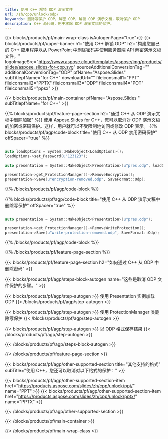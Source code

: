 ```yaml
---
title: 使用 C++ 解锁 ODP 演示文件
url: /zh/cpp/unlock/odp/
keywords: 删除写保护 ODP，解密 ODP，解锁 ODP 演示文稿，取消保护 ODP
description: C++ 源代码，用于移除 ODP 演示文稿的保护。
---
```


{{< blocks/products/pf/main-wrap-class isAutogenPage="true">}}
{{< blocks/products/pf/upper-banner h1="使用 C++ 解锁 ODP" h2="构建您自己的 C++ 应用程序以从 PowerPoint 中删除密码并使用服务器端 API 解密演示文稿文件。" logoImageSrc="https://www.aspose.cloud/templates/aspose/img/products/slides/aspose_slides-for-cpp.svg" sourceAdditionalConversionTag="" additionalConversionTag="ODP" pfName="Aspose.Slides" subTitlepfName="for C++" downloadUrl="" fileiconsmall1="PPT" fileiconsmall2="PPTX" fileiconsmall3="ODP" fileiconsmall4="POT" fileiconsmall5="ppsx" >}}

{{< blocks/products/pf/main-container pfName="Aspose.Slides " subTitlepfName="for C++" >}}

{{% blocks/products/pf/feature-page-section  h2="通过 C++ 从 ODP 演示文稿中删除加密" %}}
使用 Aspose.Slides for C++，您可以取消对 ODP 演示文稿的加密或密码保护。这样，用户就可以不受限制地访问或修改 ODP 表示。
{{% blocks/products/pf/agp/code-block title="使用 C++ 从 ODP 禁用密码保护" offSpacer="true" %}}

```cpp

auto loadOptions = System::MakeObject<LoadOptions>();
loadOptions->set_Password(u"123123");
    
auto presentation = System::MakeObject<Presentation>(u"pres.odp", loadOptions);

presentation->get_ProtectionManager()->RemoveEncryption();
presentation->Save(u"encryption-removed.odp", SaveFormat::Odp);
```

{{% /blocks/products/pf/agp/code-block %}}

{{% blocks/products/pf/agp/code-block title="使用 C++ 从 ODP 演示文稿中删除写保护" offSpacer="true" %}}

```cpp

auto presentation = System::MakeObject<Presentation>(u"pres.odp");

presentation->get_ProtectionManager()->RemoveWriteProtection();
presentation->Save(u"write-protection-removed.odp", SaveFormat::Odp);
```

{{% /blocks/products/pf/agp/code-block %}}

{{% /blocks/products/pf/feature-page-section %}}

{{< blocks/products/pf/feature-page-section  h2="如何通过 C++ 从 ODP 中删除密码" >}}

{{< blocks/products/pf/agp/steps-block-autogen name="这些是取消 ODP 文件保护的步骤。" >}}

{{< blocks/products/pf/agp/step-autogen >}}
使用 Presentation 实例加载 ODP
{{< /blocks/products/pf/agp/step-autogen >}}

{{< blocks/products/pf/agp/step-autogen >}}
使用 ProtectionManager 类删除写保护
{{< /blocks/products/pf/agp/step-autogen >}}

{{< blocks/products/pf/agp/step-autogen >}}
以 ODP 格式保存结果
{{< /blocks/products/pf/agp/step-autogen >}}

{{< /blocks/products/pf/agp/steps-block-autogen >}}

{{< /blocks/products/pf/feature-page-section >}}

{{< blocks/products/pf/agp/other-supported-section title="其他支持的格式" subTitle="使用 C++，您还可以取消对以下格式的保护：" >}}

{{< blocks/products/pf/agp/other-supported-section-item href="https://products.aspose.com/slides/zh/cpp/unlock/ppt/" name="PPT" >}}
{{< blocks/products/pf/agp/other-supported-section-item href="https://products.aspose.com/slides/zh/cpp/unlock/pptx/" name="PPTX" >}}


{{< /blocks/products/pf/agp/other-supported-section >}}

{{< /blocks/products/pf/main-container >}}
    
{{< /blocks/products/pf/main-wrap-class >}}